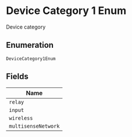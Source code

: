 
# Device Category 1 Enum

Device category

## Enumeration

`DeviceCategory1Enum`

## Fields

| Name |
|  --- |
| `relay` |
| `input` |
| `wireless` |
| `multisenseNetwork` |

